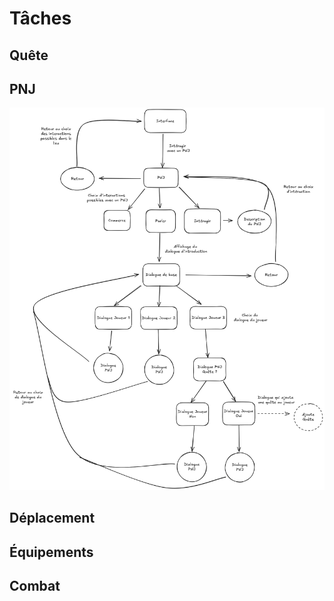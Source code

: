 # Tâches

## Quête

## PNJ

![Modélisation PNJ](PNJ.png)

## Déplacement

## Équipements

## Combat
